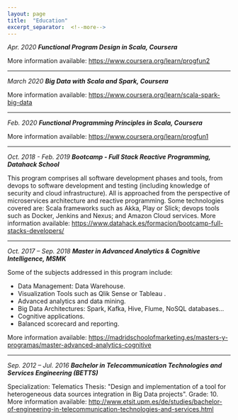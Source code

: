 ```yaml
---
layout: page
title:  "Education"
excerpt_separator:  <!--more-->
---
```


*Apr. 2020*
***Functional Program Design in Scala, Coursera***

More information available: <https://www.coursera.org/learn/progfun2>

---
*March 2020*
***Big Data with Scala and Spark, Coursera***

More information available: <https://www.coursera.org/learn/scala-spark-big-data>

---
*Feb. 2020*
***Functional Programming Principles in Scala, Coursera***

More information available: <https://www.coursera.org/learn/progfun1>

---
*Oct. 2018 - Feb. 2019*
***Bootcamp - Full Stack Reactive Programming, Datahack School***

This program comprises all software development phases and tools, from devops to software development and testing (including knowledge of security and cloud infrastructure). All is approached from the perspective of microservices architecture and reactive programming. 
Some technologies covered are: Scala frameworks such as Akka, Play or Slick; devops tools such as Docker, Jenkins and Nexus; and Amazon Cloud services. 
More information available: <https://www.datahack.es/formacion/bootcamp-full-stacks-developers/>

---
*Oct. 2017 – Sep. 2018*
***Master in Advanced Analytics & Cognitive Intelligence, MSMK***

Some of the subjects addressed in this program include:
- Data Management: Data Warehouse.
- Visualization Tools such as Qlik Sense or Tableau .
- Advanced analytics and data mining.
- Big Data Architectures: Spark, Kafka, Hive, Flume, NoSQL databases…
- Cognitive applications.
- Balanced scorecard and reporting.
 
More information available: <https://madridschoolofmarketing.es/masters-y-programas/master-advanced-analytics-cognitive>

---
*Sep. 2012 – Jul. 2016*
***Bachelor in Telecommunication Technologies and Services Engineering (BETTS)***

Specialization: Telematics
Thesis: "Design and implementation of a tool for heterogeneous data sources integration in Big Data projects". Grade: 10.
More information available: <http://www.etsit.upm.es/de/studies/bachelor-of-engineering-in-telecommunication-technologies-and-services.html>
